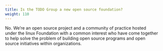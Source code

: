 ```yaml
---
title: Is the TODO Group a new open source foundation?
weight: 110
---
```


No. We’re an open source project and a community of practice hosted under the linux Foundation with a common interest who have come together to help solve the problem of building open source programs and open source initiatives within organizations.